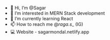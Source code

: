 - 👋 Hi, I’m @Sagar
- 👀 I’m interested in MERN Stack development
- 🌱 I’m currently learning React
- 📫 How to reach me @_raga.s__ (IG)
- 💻 Website - sagarmondal.netlify.app


